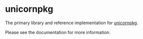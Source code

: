 # unicornpkg

The primary library and reference implementation for [unicornpkg](https://unicornpkg.madefor.cc).

Please see the documentation for more information.
